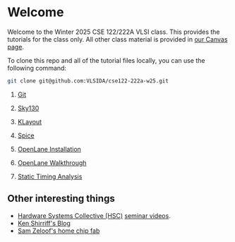 # Welcome

Welcome to the Winter 2025 CSE 122/222A VLSI class. This provides the tutorials for the class only. All other
class material is provided in [our Canvas page](https://canvas.ucsc.edu/courses/79397).

To clone this repo and all of the tutorial files locally, you can use the following command:

```bash
git clone git@github.com:VLSIDA/cse122-222a-w25.git
```

1. [Git](git.md)

1. [Sky130](sky130.md)

1. [KLayout](klayout.md)

1. [Spice](spice.md)

1. [OpenLane Installation](installation.md)

1. [OpenLane Walkthrough](openlane.md)

1. [Static Timing Analysis](sta.md)

## Other interesting things

* [Hardware Systems Collective (HSC)](https://hsc.ucsc.edu) [seminar videos](https://www.youtube.com/@ucsc-hsc).
* [Ken Shirriff's Blog](https://www.righto.com/)
* [Sam Zeloof's home chip fab](http://sam.zeloof.xyz/)


